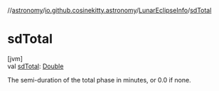 //[astronomy](../../../index.md)/[io.github.cosinekitty.astronomy](../index.md)/[LunarEclipseInfo](index.md)/[sdTotal](sd-total.md)

# sdTotal

[jvm]\
val [sdTotal](sd-total.md): [Double](https://kotlinlang.org/api/latest/jvm/stdlib/kotlin/-double/index.html)

The semi-duration of the total phase in minutes, or 0.0 if none.
